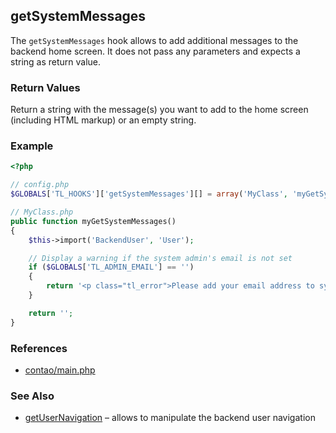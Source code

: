 getSystemMessages
-----------------

The `getSystemMessages` hook allows to add additional messages to the backend home screen. It does not pass any parameters and expects a string as return value.


### Return Values ###

Return a string with the message(s) you want to add to the home screen (including HTML markup) or an empty string.


### Example ###

```php
<?php

// config.php
$GLOBALS['TL_HOOKS']['getSystemMessages'][] = array('MyClass', 'myGetSystemMessages');

// MyClass.php
public function myGetSystemMessages()
{
	$this->import('BackendUser', 'User');

	// Display a warning if the system admin's email is not set
	if ($GLOBALS['TL_ADMIN_EMAIL'] == '')
	{
		return '<p class="tl_error">Please add your email address to system settings.';
	}

	return '';
}
```


### References ###

- [contao/main.php](https://github.com/contao/core/blob/2.11.7/contao/main.php#L137)


### See Also ###

- [getUserNavigation](getUserNavigation.md) – allows to manipulate the backend user navigation

